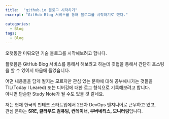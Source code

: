 ```yaml
---
title:  "github.io 블로그 시작하기"
excerpt: "GitHub Blog 서비스를 통해 블로그를 시작하기로 했다."

categories:
  - Blog
tags:
  - Blog
---
```


오랫동안 미뤄오던 기술 블로그를 시작해보려고 합니다.

플랫폼은 GitHub Blog 서비스를 통해서 해보려고 하는데 깃헙을 통해서 간단히 포스팅을 할 수 있어서 마음에 들었습니다.

어떤 내용들을 담게 될지는 모르지만 관심 있는 분야에 대해 공부해나가는 것들을 TIL(Today I Leared) 또는 디버깅에 대한 로그 형식으로 기록해보려고 합니다.  
아니면 단순한 Study Note가 될 수도 있을 것 같네요.


저는 현재 한국의 핀테크 스타트업에서 2년차 DevOps 엔지니어로 근무하고 있고,  
관심 분야는 **SRE, 클라우드 컴퓨팅, 컨테이너, 쿠버네티스, 모니터링**입니다. 
